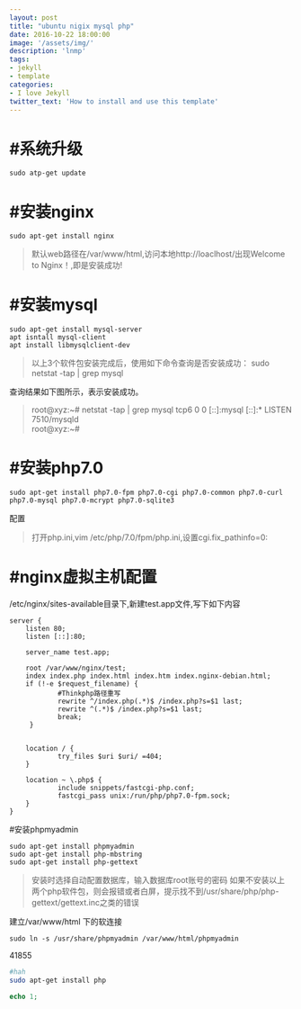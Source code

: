 ```yaml
---
layout: post
title: "ubuntu nigix mysql php"
date: 2016-10-22 18:00:00
image: '/assets/img/'
description: 'lnmp'
tags:
- jekyll 
- template 
categories:
- I love Jekyll
twitter_text: 'How to install and use this template'
---
```


#系统升级
=
    sudo atp-get update

#安装nginx
=
    sudo apt-get install nginx

>默认web路径在/var/www/html,访问本地http://loaclhost/出现Welcome to Nginx！,即是安装成功!

#安装mysql
=
    sudo apt-get install mysql-server
    apt isntall mysql-client
    apt install libmysqlclient-dev

>以上3个软件包安装完成后，使用如下命令查询是否安装成功：
    sudo netstat -tap | grep mysql

查询结果如下图所示，表示安装成功。
>root@xyz:~# netstat -tap | grep mysql
>tcp6       0      0 [::]:mysql              [::]:*                  LISTEN      7510/mysqld     
>root@xyz:~# 

#安装php7.0
=
    sudo apt-get install php7.0-fpm php7.0-cgi php7.0-common php7.0-curl php7.0-mysql php7.0-mcrypt php7.0-sqlite3

配置
>打开php.ini,vim /etc/php/7.0/fpm/php.ini,设置cgi.fix_pathinfo=0:

#nginx虚拟主机配置
=
/etc/nginx/sites-available目录下,新建test.app文件,写下如下内容

    server {
        listen 80;
        listen [::]:80;

        server_name test.app;

        root /var/www/nginx/test;
        index index.php index.html index.htm index.nginx-debian.html;
        if (!-e $request_filename) {
                #Thinkphp路径重写
                rewrite ^/index.php(.*)$ /index.php?s=$1 last;
                rewrite ^(.*)$ /index.php?s=$1 last;
                break;
         }


        location / {
                try_files $uri $uri/ =404;
        }

        location ~ \.php$ {
                include snippets/fastcgi-php.conf;
                fastcgi_pass unix:/run/php/php7.0-fpm.sock;
        }
    }
    

#安装phpmyadmin

    sudo apt-get install phpmyadmin
    sudo apt-get install php-mbstring
    sudo apt-get install php-gettext

>安装时选择自动配置数据库，输入数据库root账号的密码
>如果不安装以上两个php软件包，则会报错或者白屏，提示找不到/usr/share/php/php-gettext/gettext.inc之类的错误

建立/var/www/html 下的软连接

    sudo ln -s /usr/share/phpmyadmin /var/www/html/phpmyadmin



41855



```bash
#hah
sudo apt-get install php
```

```php
echo 1;
```
